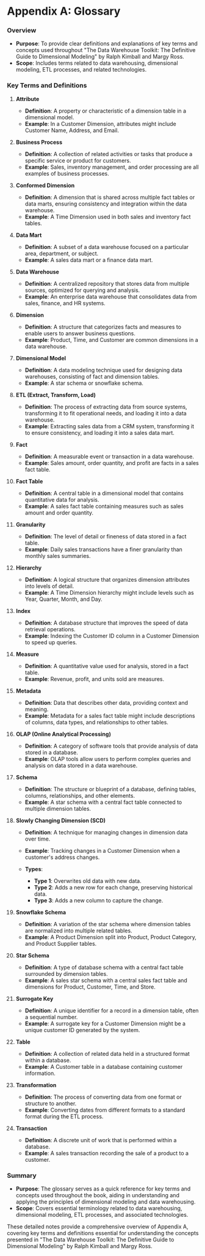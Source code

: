 # Appendix A: Glossary

### Overview
- **Purpose**: To provide clear definitions and explanations of key terms and concepts used throughout "The Data Warehouse Toolkit: The Definitive Guide to Dimensional Modeling" by Ralph Kimball and Margy Ross.
- **Scope**: Includes terms related to data warehousing, dimensional modeling, ETL processes, and related technologies.

### Key Terms and Definitions

1. **Attribute**
   - **Definition**: A property or characteristic of a dimension table in a dimensional model.
   - **Example**: In a Customer Dimension, attributes might include Customer Name, Address, and Email.

2. **Business Process**
   - **Definition**: A collection of related activities or tasks that produce a specific service or product for customers.
   - **Example**: Sales, inventory management, and order processing are all examples of business processes.

3. **Conformed Dimension**
   - **Definition**: A dimension that is shared across multiple fact tables or data marts, ensuring consistency and integration within the data warehouse.
   - **Example**: A Time Dimension used in both sales and inventory fact tables.

4. **Data Mart**
   - **Definition**: A subset of a data warehouse focused on a particular area, department, or subject.
   - **Example**: A sales data mart or a finance data mart.

5. **Data Warehouse**
   - **Definition**: A centralized repository that stores data from multiple sources, optimized for querying and analysis.
   - **Example**: An enterprise data warehouse that consolidates data from sales, finance, and HR systems.

6. **Dimension**
   - **Definition**: A structure that categorizes facts and measures to enable users to answer business questions.
   - **Example**: Product, Time, and Customer are common dimensions in a data warehouse.

7. **Dimensional Model**
   - **Definition**: A data modeling technique used for designing data warehouses, consisting of fact and dimension tables.
   - **Example**: A star schema or snowflake schema.

8. **ETL (Extract, Transform, Load)**
   - **Definition**: The process of extracting data from source systems, transforming it to fit operational needs, and loading it into a data warehouse.
   - **Example**: Extracting sales data from a CRM system, transforming it to ensure consistency, and loading it into a sales data mart.

9. **Fact**
   - **Definition**: A measurable event or transaction in a data warehouse.
   - **Example**: Sales amount, order quantity, and profit are facts in a sales fact table.

10. **Fact Table**
    - **Definition**: A central table in a dimensional model that contains quantitative data for analysis.
    - **Example**: A sales fact table containing measures such as sales amount and order quantity.

11. **Granularity**
    - **Definition**: The level of detail or fineness of data stored in a fact table.
    - **Example**: Daily sales transactions have a finer granularity than monthly sales summaries.

12. **Hierarchy**
    - **Definition**: A logical structure that organizes dimension attributes into levels of detail.
    - **Example**: A Time Dimension hierarchy might include levels such as Year, Quarter, Month, and Day.

13. **Index**
    - **Definition**: A database structure that improves the speed of data retrieval operations.
    - **Example**: Indexing the Customer ID column in a Customer Dimension to speed up queries.

14. **Measure**
    - **Definition**: A quantitative value used for analysis, stored in a fact table.
    - **Example**: Revenue, profit, and units sold are measures.

15. **Metadata**
    - **Definition**: Data that describes other data, providing context and meaning.
    - **Example**: Metadata for a sales fact table might include descriptions of columns, data types, and relationships to other tables.

16. **OLAP (Online Analytical Processing)**
    - **Definition**: A category of software tools that provide analysis of data stored in a database.
    - **Example**: OLAP tools allow users to perform complex queries and analysis on data stored in a data warehouse.

17. **Schema**
    - **Definition**: The structure or blueprint of a database, defining tables, columns, relationships, and other elements.
    - **Example**: A star schema with a central fact table connected to multiple dimension tables.

18. **Slowly Changing Dimension (SCD)**
    - **Definition**: A technique for managing changes in dimension data over time.
    - **Example**: Tracking changes in a Customer Dimension when a customer's address changes.

    - **Types**:
      - **Type 1**: Overwrites old data with new data.
      - **Type 2**: Adds a new row for each change, preserving historical data.
      - **Type 3**: Adds a new column to capture the change.

19. **Snowflake Schema**
    - **Definition**: A variation of the star schema where dimension tables are normalized into multiple related tables.
    - **Example**: A Product Dimension split into Product, Product Category, and Product Supplier tables.

20. **Star Schema**
    - **Definition**: A type of database schema with a central fact table surrounded by dimension tables.
    - **Example**: A sales star schema with a central sales fact table and dimensions for Product, Customer, Time, and Store.

21. **Surrogate Key**
    - **Definition**: A unique identifier for a record in a dimension table, often a sequential number.
    - **Example**: A surrogate key for a Customer Dimension might be a unique customer ID generated by the system.

22. **Table**
    - **Definition**: A collection of related data held in a structured format within a database.
    - **Example**: A Customer table in a database containing customer information.

23. **Transformation**
    - **Definition**: The process of converting data from one format or structure to another.
    - **Example**: Converting dates from different formats to a standard format during the ETL process.

24. **Transaction**
    - **Definition**: A discrete unit of work that is performed within a database.
    - **Example**: A sales transaction recording the sale of a product to a customer.

### Summary
- **Purpose**: The glossary serves as a quick reference for key terms and concepts used throughout the book, aiding in understanding and applying the principles of dimensional modeling and data warehousing.
- **Scope**: Covers essential terminology related to data warehousing, dimensional modeling, ETL processes, and associated technologies.

These detailed notes provide a comprehensive overview of Appendix A, covering key terms and definitions essential for understanding the concepts presented in "The Data Warehouse Toolkit: The Definitive Guide to Dimensional Modeling" by Ralph Kimball and Margy Ross.